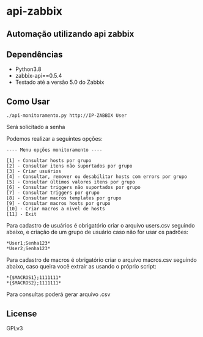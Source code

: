 # api-zabbix

## Automação utilizando api zabbix

## Dependências

- Python3.8
- zabbix-api==0.5.4
- Testado até a versão 5.0 do Zabbix

## Como Usar

```
./api-monitoramento.py http://IP-ZABBIX User
```
Será solicitado a senha

Podemos realizar a seguintes opções:
```
---- Menu opções monitoramento ----

[1] - Consultar hosts por grupo
[2] - Consultar itens não suportados por grupo
[3] - Criar usuários
[4] - Consultar, remover ou desabilitar hosts com errors por grupo
[5] - Consultar últimos valores itens por grupo
[6] - Consultar triggers não suportados por grupo
[7] - Consultar triggers por grupo
[8] - Consultar macros templates por grupo
[9] - Consultar macros hosts por grupo
[10] - Criar macros a nivel de hosts
[11] - Exit
```
Para cadastro de usuários é obrigatório criar o arquivo users.csv seguindo abaixo, e criação de um grupo de usuário caso não for usar os padrões:

```
*User1;Senha123*
*User2;Senha123* 
```

Para cadastro de macros é obrigatório criar o arquivo macros.csv seguindo abaixo, caso queira você extrair as usando o próprio script:

```
*{$MACROS1};1111111*
*{$MACROS2};1111111*
```

Para consultas poderá gerar arquivo .csv

## License
GPLv3